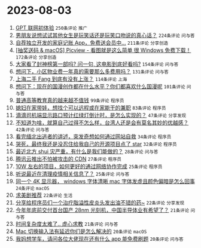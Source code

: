 # 2023-08-03

1. [GPT 联网初体验](https://www.v2ex.com/t/962006) `250条评论` `推广`
1. [男朋友说想试试其他女生是玩笑话还是玩笑口吻说的真心话？](https://www.v2ex.com/t/962034) `224条评论` `问与答`
1. [自荐独立开发的家庭记账 App，免费送会员中...](https://www.v2ex.com/t/962025) `211条评论` `分享创造`
1. [[抽奖送码 & macOS] Picview - 看图就是这么简单 很 Windows 免费下载！](https://www.v2ex.com/t/961998) `172条评论` `分享创造`
1. [大家看了封神榜第一部吗? 问一句, 这电影到底好看吗?](https://www.v2ex.com/t/961966) `154条评论` `问与答`
1. [想问下，小区物业费一年真的需要那么多费用吗？](https://www.v2ex.com/t/961995) `131条评论` `问与答`
1. [上海二手 Fang 到底有没有上涨？](https://www.v2ex.com/t/962016) `114条评论` `上海`
1. [想问下：现在的国漫创作都在什么水平？你们都喜欢什么国漫呢](https://www.v2ex.com/t/962017) `101条评论` `问与答`
1. [普通高等教育真的越来越不值钱](https://www.v2ex.com/t/961987) `99条评论` `程序员`
1. [媳妇在家带娃，想找个可以远程或在家能干的兼职](https://www.v2ex.com/t/962002) `83条评论` `程序员`
1. [滴滴司机端显示路口预计红绿灯倒计时，是怎么实现的？](https://www.v2ex.com/t/961989) `47条评论` `分享发现`
1. [不知道为啥，就算自己过得不怎么样，台湾人还是会有莫名其妙的优越感？](https://www.v2ex.com/t/962109) `42条评论` `问与答`
1. [看完缅北出逃者的讲述，突发奇想如何通过网站自救](https://www.v2ex.com/t/962011) `34条评论` `程序员`
1. [哭死，最终我还是没忍住给我自己的开源项目点了 star](https://www.v2ex.com/t/962161) `32条评论` `程序员`
1. [最近北方 shui 灾严重，有什么是我们能做的？](https://www.v2ex.com/t/962247) `28条评论` `问与答`
1. [腾讯云推出不怕被攻击的 CDN](https://www.v2ex.com/t/961965) `27条评论` `程序员`
1. [10W 左右的项目，如何更好的通过网络协作完成](https://www.v2ex.com/t/962120) `25条评论` `程序员`
1. [听说最近在清理疫情相关信息了？](https://www.v2ex.com/t/962003) `25条评论` `问与答`
1. [同一个 4K 显示器， windows 字体清晰 mac 字体发虚且颜色偏暗是怎么回事](https://www.v2ex.com/t/962202) `24条评论` `macOS`
1. [求美剧推荐](https://www.v2ex.com/t/962156) `22条评论` `生活`
1. [分享给程序员们一个治疗脂溢性皮炎头发出油不错的药~](https://www.v2ex.com/t/962058) `22条评论` `分享发现`
1. [今年年底前交付首台国产 28nm 光刻机，中国半导体业有希望了？](https://www.v2ex.com/t/962098) `21条评论` `问与答`
1. [时间复杂度太难了.. 虚心求教](https://www.v2ex.com/t/961976) `21条评论` `问与答`
1. [Mac 切换输入法有延迟你们是怎么解决的](https://www.v2ex.com/t/962013) `20条评论` `macOS`
1. [我妈想学车，请问各位大佬现在还有什么 app 能免费刷题](https://www.v2ex.com/t/961974) `20条评论` `问与答`
